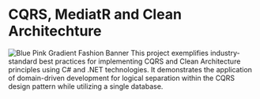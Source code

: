 # CQRS, MediatR and Clean Architechture
![Blue Pink Gradient Fashion Banner](https://github.com/ruhul000/Microservice-CQRS-CleanArchitechture/assets/38735317/6715f4ef-4529-4957-8022-33128716d09e)
This project exemplifies industry-standard best practices for implementing CQRS and Clean Architecture principles using C# and .NET technologies. It demonstrates the application of domain-driven development for logical separation within the CQRS design pattern while utilizing a single database.
